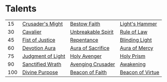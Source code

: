 # Talents

|||||
--- | --- | --- | --- |
|15| [Crusader's Might](./15/CrusadersMight.md) | [Bestow Faith](./15/BestowFaith.md) | [Light's Hammer](./15/LightsHammer.md) |
|30|[Cavalier](./30/Cavalier.md) | [Unbreakable Spirit](./30/UnbreakableSpirit.md) | [Rule of Law](./30/RuleOfLaw.md) |
|45|[Fist of Justice](./45/FistOfJustice.md) | [Repentance](./45/Repentance.md) | [Blinding Light](./45/BlindingLight.md) |
|60|[Devotion Aura](./60/DevotionAura.md) | [Aura of Sacrifice](./60/AuraOfSacrifice.md) | [Aura of Mercy](./60/AuraOfMercy.md) |
|75|[Judgment of Light](./75/JudgmentOfLight.md) | [Holy Avenger](./75/HolyAvenger.md) | [Holy Prism](./75/HolyPrism.md) |
|90|[Sanctified Wrath](./90/SanctifiedWrath.md) | [Avenging Crusader](./90/AvengingCrusader.md) | [Awakening](./90/Awakening.md) |
|100|[Divine Purpose](./90/DivinePurpose.md) | [Beacon of Faith](./90/BeaconOfFaith.md) | [Beacon of Virtue](./90/BeaconOfVirtue.md) |
